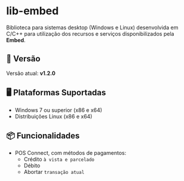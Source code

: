 # lib-embed

Biblioteca para sistemas desktop (Windows e Linux) desenvolvida em C/C++ para utilização dos recursos e serviços disponibilizados pela **Embed**.

## 📌 Versão

Versão atual: **v1.2.0**

## 🖥️ Plataformas Suportadas

- Windows 7 ou superior (x86 e x64)
- Distribuições Linux (x86 e x64)

## 📦 Funcionalidades

- POS Connect, com métodos de pagamentos:
  - Crédito `à vista e parcelado`
  - Débito 
  - Abortar `transação atual`
